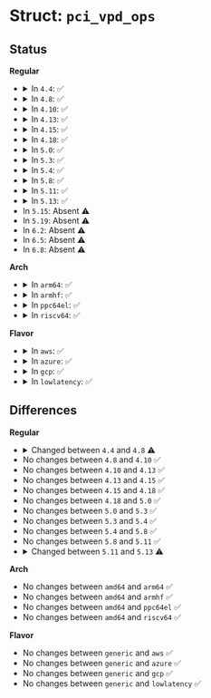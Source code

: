 # Struct: <code>pci_vpd_ops</code>

## Status
<b>Regular</b>
<ul>
<li>
<details>
<summary>In <code>4.4</code>: ✅</summary>

```c
struct pci_vpd_ops {
    ssize_t (*read)(struct pci_dev *, loff_t, size_t, void *);
    ssize_t (*write)(struct pci_dev *, loff_t, size_t, const void *);
    void (*release)(struct pci_dev *);
};
```
</details>
</li>
<li>
<details>
<summary>In <code>4.8</code>: ✅</summary>

```c
struct pci_vpd_ops {
    ssize_t (*read)(struct pci_dev *, loff_t, size_t, void *);
    ssize_t (*write)(struct pci_dev *, loff_t, size_t, const void *);
    int (*set_size)(struct pci_dev *, size_t);
};
```
</details>
</li>
<li>
<details>
<summary>In <code>4.10</code>: ✅</summary>

```c
struct pci_vpd_ops {
    ssize_t (*read)(struct pci_dev *, loff_t, size_t, void *);
    ssize_t (*write)(struct pci_dev *, loff_t, size_t, const void *);
    int (*set_size)(struct pci_dev *, size_t);
};
```
</details>
</li>
<li>
<details>
<summary>In <code>4.13</code>: ✅</summary>

```c
struct pci_vpd_ops {
    ssize_t (*read)(struct pci_dev *, loff_t, size_t, void *);
    ssize_t (*write)(struct pci_dev *, loff_t, size_t, const void *);
    int (*set_size)(struct pci_dev *, size_t);
};
```
</details>
</li>
<li>
<details>
<summary>In <code>4.15</code>: ✅</summary>

```c
struct pci_vpd_ops {
    ssize_t (*read)(struct pci_dev *, loff_t, size_t, void *);
    ssize_t (*write)(struct pci_dev *, loff_t, size_t, const void *);
    int (*set_size)(struct pci_dev *, size_t);
};
```
</details>
</li>
<li>
<details>
<summary>In <code>4.18</code>: ✅</summary>

```c
struct pci_vpd_ops {
    ssize_t (*read)(struct pci_dev *, loff_t, size_t, void *);
    ssize_t (*write)(struct pci_dev *, loff_t, size_t, const void *);
    int (*set_size)(struct pci_dev *, size_t);
};
```
</details>
</li>
<li>
<details>
<summary>In <code>5.0</code>: ✅</summary>

```c
struct pci_vpd_ops {
    ssize_t (*read)(struct pci_dev *, loff_t, size_t, void *);
    ssize_t (*write)(struct pci_dev *, loff_t, size_t, const void *);
    int (*set_size)(struct pci_dev *, size_t);
};
```
</details>
</li>
<li>
<details>
<summary>In <code>5.3</code>: ✅</summary>

```c
struct pci_vpd_ops {
    ssize_t (*read)(struct pci_dev *, loff_t, size_t, void *);
    ssize_t (*write)(struct pci_dev *, loff_t, size_t, const void *);
    int (*set_size)(struct pci_dev *, size_t);
};
```
</details>
</li>
<li>
<details>
<summary>In <code>5.4</code>: ✅</summary>

```c
struct pci_vpd_ops {
    ssize_t (*read)(struct pci_dev *, loff_t, size_t, void *);
    ssize_t (*write)(struct pci_dev *, loff_t, size_t, const void *);
    int (*set_size)(struct pci_dev *, size_t);
};
```
</details>
</li>
<li>
<details>
<summary>In <code>5.8</code>: ✅</summary>

```c
struct pci_vpd_ops {
    ssize_t (*read)(struct pci_dev *, loff_t, size_t, void *);
    ssize_t (*write)(struct pci_dev *, loff_t, size_t, const void *);
    int (*set_size)(struct pci_dev *, size_t);
};
```
</details>
</li>
<li>
<details>
<summary>In <code>5.11</code>: ✅</summary>

```c
struct pci_vpd_ops {
    ssize_t (*read)(struct pci_dev *, loff_t, size_t, void *);
    ssize_t (*write)(struct pci_dev *, loff_t, size_t, const void *);
    int (*set_size)(struct pci_dev *, size_t);
};
```
</details>
</li>
<li>
<details>
<summary>In <code>5.13</code>: ✅</summary>

```c
struct pci_vpd_ops {
    ssize_t (*read)(struct pci_dev *, loff_t, size_t, void *);
    ssize_t (*write)(struct pci_dev *, loff_t, size_t, const void *);
};
```
</details>
</li>
<li>
In <code>5.15</code>: Absent ⚠️
</li>
<li>
In <code>5.19</code>: Absent ⚠️
</li>
<li>
In <code>6.2</code>: Absent ⚠️
</li>
<li>
In <code>6.5</code>: Absent ⚠️
</li>
<li>
In <code>6.8</code>: Absent ⚠️
</li>
</ul>
<b>Arch</b>
<ul>
<li>
<details>
<summary>In <code>arm64</code>: ✅</summary>

```c
struct pci_vpd_ops {
    ssize_t (*read)(struct pci_dev *, loff_t, size_t, void *);
    ssize_t (*write)(struct pci_dev *, loff_t, size_t, const void *);
    int (*set_size)(struct pci_dev *, size_t);
};
```
</details>
</li>
<li>
<details>
<summary>In <code>armhf</code>: ✅</summary>

```c
struct pci_vpd_ops {
    ssize_t (*read)(struct pci_dev *, loff_t, size_t, void *);
    ssize_t (*write)(struct pci_dev *, loff_t, size_t, const void *);
    int (*set_size)(struct pci_dev *, size_t);
};
```
</details>
</li>
<li>
<details>
<summary>In <code>ppc64el</code>: ✅</summary>

```c
struct pci_vpd_ops {
    ssize_t (*read)(struct pci_dev *, loff_t, size_t, void *);
    ssize_t (*write)(struct pci_dev *, loff_t, size_t, const void *);
    int (*set_size)(struct pci_dev *, size_t);
};
```
</details>
</li>
<li>
<details>
<summary>In <code>riscv64</code>: ✅</summary>

```c
struct pci_vpd_ops {
    ssize_t (*read)(struct pci_dev *, loff_t, size_t, void *);
    ssize_t (*write)(struct pci_dev *, loff_t, size_t, const void *);
    int (*set_size)(struct pci_dev *, size_t);
};
```
</details>
</li>
</ul>
<b>Flavor</b>
<ul>
<li>
<details>
<summary>In <code>aws</code>: ✅</summary>

```c
struct pci_vpd_ops {
    ssize_t (*read)(struct pci_dev *, loff_t, size_t, void *);
    ssize_t (*write)(struct pci_dev *, loff_t, size_t, const void *);
    int (*set_size)(struct pci_dev *, size_t);
};
```
</details>
</li>
<li>
<details>
<summary>In <code>azure</code>: ✅</summary>

```c
struct pci_vpd_ops {
    ssize_t (*read)(struct pci_dev *, loff_t, size_t, void *);
    ssize_t (*write)(struct pci_dev *, loff_t, size_t, const void *);
    int (*set_size)(struct pci_dev *, size_t);
};
```
</details>
</li>
<li>
<details>
<summary>In <code>gcp</code>: ✅</summary>

```c
struct pci_vpd_ops {
    ssize_t (*read)(struct pci_dev *, loff_t, size_t, void *);
    ssize_t (*write)(struct pci_dev *, loff_t, size_t, const void *);
    int (*set_size)(struct pci_dev *, size_t);
};
```
</details>
</li>
<li>
<details>
<summary>In <code>lowlatency</code>: ✅</summary>

```c
struct pci_vpd_ops {
    ssize_t (*read)(struct pci_dev *, loff_t, size_t, void *);
    ssize_t (*write)(struct pci_dev *, loff_t, size_t, const void *);
    int (*set_size)(struct pci_dev *, size_t);
};
```
</details>
</li>
</ul>

## Differences
<b>Regular</b>
<ul>
<li>
<details>
<summary>Changed between <code>4.4</code> and <code>4.8</code> ⚠️</summary>
<ul>
<li>
<b>Field added. </b>
<code>int (*set_size)(struct pci_dev *, size_t)</code>
</li>
<li>
<b>Field removed. </b>
<code>void (*release)(struct pci_dev *)</code>
</li>
</ul>
</details>
</li>
<li>
No changes between <code>4.8</code> and <code>4.10</code> ✅
</li>
<li>
No changes between <code>4.10</code> and <code>4.13</code> ✅
</li>
<li>
No changes between <code>4.13</code> and <code>4.15</code> ✅
</li>
<li>
No changes between <code>4.15</code> and <code>4.18</code> ✅
</li>
<li>
No changes between <code>4.18</code> and <code>5.0</code> ✅
</li>
<li>
No changes between <code>5.0</code> and <code>5.3</code> ✅
</li>
<li>
No changes between <code>5.3</code> and <code>5.4</code> ✅
</li>
<li>
No changes between <code>5.4</code> and <code>5.8</code> ✅
</li>
<li>
No changes between <code>5.8</code> and <code>5.11</code> ✅
</li>
<li>
<details>
<summary>Changed between <code>5.11</code> and <code>5.13</code> ⚠️</summary>
<ul>
<li>
<b>Field removed. </b>
<code>int (*set_size)(struct pci_dev *, size_t)</code>
</li>
</ul>
</details>
</li>
</ul>
<b>Arch</b>
<ul>
<li>
No changes between <code>amd64</code> and <code>arm64</code> ✅
</li>
<li>
No changes between <code>amd64</code> and <code>armhf</code> ✅
</li>
<li>
No changes between <code>amd64</code> and <code>ppc64el</code> ✅
</li>
<li>
No changes between <code>amd64</code> and <code>riscv64</code> ✅
</li>
</ul>
<b>Flavor</b>
<ul>
<li>
No changes between <code>generic</code> and <code>aws</code> ✅
</li>
<li>
No changes between <code>generic</code> and <code>azure</code> ✅
</li>
<li>
No changes between <code>generic</code> and <code>gcp</code> ✅
</li>
<li>
No changes between <code>generic</code> and <code>lowlatency</code> ✅
</li>
</ul>
